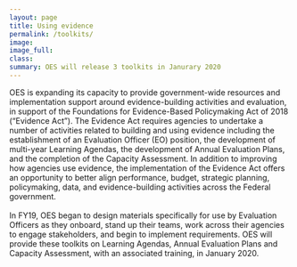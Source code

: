 ```yaml
---
layout: page
title: Using evidence
permalink: /toolkits/
image:
image_full: 
class:
summary: OES will release 3 toolkits in Janurary 2020
---
```

OES is expanding its capacity to provide government-wide resources and implementation support around evidence-building activities and evaluation, in support of the Foundations for Evidence-Based Policymaking Act of 2018 (“Evidence Act”). The Evidence Act requires agencies to undertake a number of activities related to building and using evidence including the establishment of an Evaluation Officer (EO) position, the development of multi-year Learning Agendas, the development of Annual Evaluation Plans, and the completion of the Capacity Assessment. In addition to improving how agencies use evidence, the implementation of the Evidence Act offers an opportunity to better align performance, budget, strategic planning, policymaking, data, and evidence-building activities across the Federal government.
<br/><br/>
In FY19, OES began to design materials specifically for use by Evaluation Officers as they onboard, stand up their teams, work across their agencies to engage stakeholders, and begin to implement requirements. OES will provide these toolkits on Learning Agendas, Annual Evaluation Plans and Capacity Assessment, with an associated training, in January 2020. 

